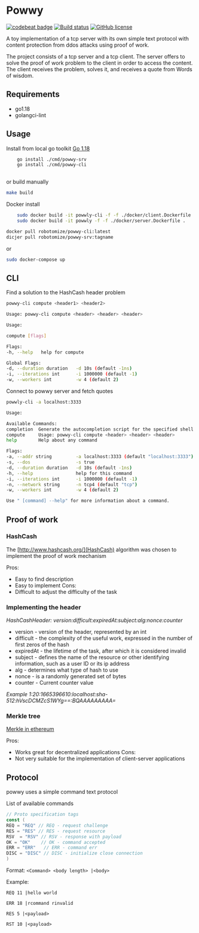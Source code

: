 # Powwy

[![codebeat badge](https://codebeat.co/badges/a4a12b24-98e6-4627-b01c-8b124561f2e1)](https://codebeat.co/projects/github-com-robotomize-powwy-main)
[![Build status](https://github.com/robotomize/powwy/actions/workflows/release.yml/badge.svg)](https://github.com/robotomize/powwy/actions)
[![GitHub license](https://img.shields.io/github/license/robotomize/powwy.svg)](https://github.com/robotomize/powwy/blob/master/LICENSE)

A toy implementation of a tcp server with its own simple text protocol with content protection from ddos attacks using
proof of work.

The project consists of a tcp server and a tcp client.
The server offers to solve the proof of work problem to the client in order to access the content.  
The client receives the problem, solves it, and receives a quote from Words of wisdom.

## Requirements

* go1.18
* golangci-lint

## Usage

Install from local go toolkit [Go 1.18](https://go.dev/dl/)

```sh
    go install ./cmd/powwy-srv
    go install ./cmd/powwy-cli
    
```

or build manually

```sh
make build
```

Docker install

```sh
    sudo docker build -it powwly-cli -f -f ./docker/client.Dockerfile .
    sudo docker build -it powwly -f -f ./docker/server.Dockerfile .

```

```sh
docker pull robotomize/powwy-cli:latest
dicjer pull robotomize/powwy-srv:tagname
```

or

```sh
sudo docker-compose up
```

## CLI

Find a solution to the HashCash header problem

```sh
powwy-cli compute <header1> <header2> 
```

```sh
Usage: powwy-cli compute <header> <header> <header>

Usage:

compute [flags]

Flags:
-h, --help   help for compute

Global Flags:
-d, --duration duration   -d 10s (default -1ns)
-i, --iterations int      -i 1000000 (default -1)
-w, --workers int         -w 4 (default 2)
```

Connect to powwy server and fetch quotes

```sh
powwly-cli -a localhost:3333
```

```sh
Usage:

Available Commands:
completion  Generate the autocompletion script for the specified shell
compute     Usage: powwy-cli compute <header> <header> <header>
help        Help about any command

Flags:
-a, --addr string         -a localhost:3333 (default "localhost:3333")
-s, --dos                 -s true
-d, --duration duration   -d 10s (default -1ns)
-h, --help                help for this command
-i, --iterations int      -i 1000000 (default -1)
-n, --network string      -n tcp4 (default "tcp")
-w, --workers int         -w 4 (default 2)

Use " [command] --help" for more information about a command.
```

## Proof of work

### HashCash

The [http://www.hashcash.org/](HashCash) algorithm was chosen to implement the proof of work mechanism

Pros:

* Easy to find description
* Easy to implement
  Cons:
* Difficult to adjust the difficulty of the task

### Implementing the header

*HashCashHeader: version:difficult:expiredAt:subject:alg:nonce:counter*

* version - version of the header, represented by an int
* difficult - the complexity of the useful work, expressed in the number of first zeros of the hash
* expiredAt - the lifetime of the task, after which it is considered invalid
* subject - defines the name of the resource or other identifying information, such as a user ID or its ip address
* alg - determines what type of hash to use
* nonce - is a randomly generated set of bytes
* counter - Current counter value

*Example 1:20:1665396610:localhost:sha-512:hVscDCMZcS1WYg==:BQAAAAAAAAA=*

### Merkle tree

[Merkle in ethereum](https://blog.ethereum.org/2015/11/15/merkling-in-ethereum/)

Pros:

* Works great for decentralized applications
  Cons:
* Not very suitable for the implementation of client-server applications

## Protocol

powwy uses a simple command text protocol

List of available commands

```go
// Proto specification tags
const (
REQ = "REQ" // REQ - request challenge
RES = "RES" // RES - request resource
RSV  = "RSV" // RSV - response with payload
OK = "OK"    // OK - command accepted
ERR = "ERR"   // ERR - command err
DISC = "DISC" // DISC - initialize close connection
)

```

Format:
`<Command> <body length> |<body>`

Example:

`REQ 11 |hello world`

`ERR 18 |rcommand rinvalid`

`RES 5 |<payload>`

`RST 10 |<payload>`





